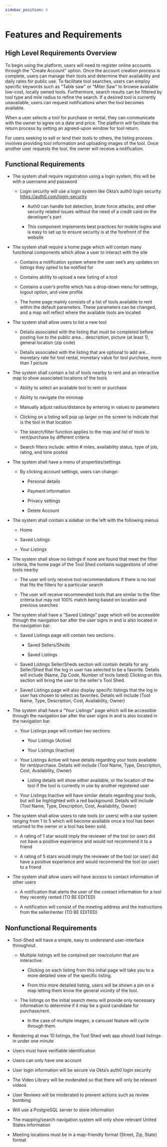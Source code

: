 ```yaml
---
sidebar_position: 4
---
```


# Features and Requirements

## High Level Requirements Overview

To begin using the platform, users will need to register online accounts through the "Create Account" option. Once the account creation process is complete, users can manage their tools and determine their availability and daily rates for public use. To facilitate tool searches, users can employ specific keywords such as "Table saw" or "Miter Saw" to browse available low-cost, locally owned tools. Furthermore, search results can be filtered by tool type and mile radius to refine the search. If a desired tool is currently unavailable, users can request notifications when the tool becomes available.

When a user selects a tool for purchase or rental, they can communicate with the owner to agree on a date and price. The platform will facilitate the return process by setting an agreed-upon window for tool return.

For users seeking to sell or lend their tools to others, the listing process involves providing tool information and uploading images of the tool. Once another user requests the tool, the owner will receive a notification.

## Functional Requirements 

- The system shall require registration using a login system, this will be with a username and password

    - Login security will use a login system like Okta’s auth0 login security https://auth0.com/login-security 

      - Auth0 can handle bot detection, brute force attacks, and other security related issues without the need of a credit card on the developer's part 

      - This component implements best practices for mobile logins and is easy to set up to ensure security is at the forefront of the website 

- The system shall require a home page which will contain many functional components which allow a user to interact with the site

    - Contains a notification system where the user see’s any updates on listings they opted to be notified for 

    - Contains ability to upload a new listing of a tool 

    - Contains a user’s profile which has a drop-down menu for settings, logout option, and view profile 

    - The home page mainly consists of a list of tools available to rent within the default parameters. These parameters can be changed, and a map will reflect where the available tools are located 

- The system shall allow users to list a new tool  

    - Details associated with the listing that must be completed before posting live to the public area... description, picture (at least 1), general location (zip code) 

    - Details associated with the listing that are optional to add are... monetary rate for tool rental, monetary value for tool purchase, more than 1 picture 

- The system shall contain a list of tools nearby to rent and an interactive map to show associated locations of the tools 

    - Ability to select an available tool to rent or purchase 

    - Ability to navigate the minimap 

    - Manually adjust radius/distance by entering in values to parameters 

    - Clicking on a listing will pop up larger on the screen to indicate that is the tool in that location 

    - The search/filter function applies to the map and list of tools to rent/purchase by different criteria 

    - Search filters include: within # miles, availability status, type of job, rating, and time posted 

- The system shall have a menu of properties/settings

    - By clicking account settings, users can change: 

      - Personal details 

      - Payment information 

      - Privacy settings 

      - Delete Account 

- The system shall contain a sidebar on the left with the following menus 

    - Home 

    - Saved Listings 

    - Your Listings 

 

- The system shall show no listings if none are found that meet the filter criteria, the home page of the Tool Shed contains suggestions of other tools nearby 

    - The user will only receive tool recommendations if there is no tool that fits the filters for a particular search 

    - The user will receive recommended tools that are similar to the filter criteria but may not 100% match being based on location and previous searches

 

- The system shall have a “Saved Listings” page which will be accessible through the navigation bar after the user signs in and is also located in the navigation bar. 

    - Saved Listings page will contain two sections. 

      - Saved Sellers/Sheds 

      - Saved Listings 

    - Saved Listings Seller/Sheds section will contain details for any Seller/Shed that the log in user has selected to be a favorite. Details will include (Name, Zip Code, Number of tools listed) Clicking on this section will bring the user to the seller's Tool Shed. 

    - Saved Listings page will also display specific listings that the log in user has chosen to select as favorites. Details will include (Tool Name, Type, Description, Cost, Availability, Owner) 

 

- The system shall have a “Your Listings” page which will be accessible through the navigation bar after the user signs in and is also located in the navigation bar. 

    - Your Listings page will contain two sections 

      - Your Listings (Active) 

      - Your Listings (Inactive) 

    - Your Listings Active will have details regarding your tools available for rent/purchase. Details will include (Tool Name, Type, Description, Cost, Availability, Owner) 

      - Listing details will show either available, or the location of the tool if the tool is currently in use by another registered user 

    - Your Listings Inactive will have similar details regarding your tools, but will be highlighted with a red background. Details will include (Tool Name, Type, Description, Cost, Availability, Owner) 

 

- The system shall allow users to rate tools (or users) with a star system ranging from 1 to 5 which will become available once a tool has been returned to the owner or a tool has been sold. 

    - A rating of 1 star would imply the reviewer of the tool (or user) did not have a positive experience and would not recommend it to a friend 

    - A rating of 5 stars would imply the reviewer of the tool (or user) did have a positive experience and would recommend the tool (or user) to a friend 

 - The system shall allow users will have access to contact information of other users
    
    - A notification that alerts the user of the contact information for a tool they recently rented (TO BE EDITED)

    - A notification will consist of the meeting address and the instructions from the seller/renter (TO BE EDITED)
 

 

## Nonfunctional Requirements 

- Tool-Shed will have a simple, easy to understand user-interface throughout. 

    - Multiple listings will be contained per row/column that are interactive. 

      - Clicking on each listing from this initial page will take you to a more detailed view of the specific listing. 

      - From this more detailed listing, users will be shown a pin on a map letting them know the general vicinity of the tool.  

    - The listings on the initial search menu will provide only necessary information to determine if it may be a good candidate for purchase/rent. 

      - In the case of multiple images, a carousel feature will cycle through them. 

- Rendering at max 10 listings, the Tool Shed web app should load listings in under one minute

- Users must have verifiable identification

- Users can only have one account

- User login information will be secure via Okta’s auth0 login security

- The Video Library will be moderated so that there will only be relevant videos

- User Reviews will be moderated to prevent actions such as review bombing

- Will use a PostgreSQL server to store information

- The mapping/search navigation system will only show relevant United States information

- Meeting locations must be in a map-friendly format (Street, Zip, State) format